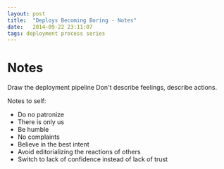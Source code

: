 ```yaml
---
layout: post
title:  "Deploys Becoming Boring - Notes"
date:   2014-09-22 23:11:07
tags: deployment process series
---
```


Notes
=======================================

Draw the deployment pipeline
Don't describe feelings, describe actions.

Notes to self:

* Do no patronize
* There is only us
* Be humble
* No complaints
* Believe in the best intent
* Avoid editorializing the reactions of others
* Switch to lack of confidence instead of lack of trust

